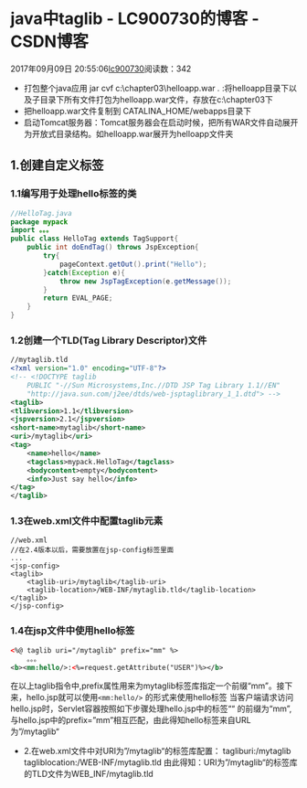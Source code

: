 # java中taglib - LC900730的博客 - CSDN博客
2017年09月09日 20:55:06[lc900730](https://me.csdn.net/LC900730)阅读数：342
- 打包整个java应用
jar cvf c:\chapter03\helloapp.war  *.*    :将helloapp目录下以及子目录下所有文件打包为helloapp.war文件，存放在c:\chapter03下
- 把helloapp.war文件复制到
CATALINA_HOME/webapps目录下
- 启动Tomcat服务器：Tomcat服务器会在启动时候，把所有WAR文件自动展开为开放式目录结构。如helloapp.war展开为helloapp文件夹
## 1.创建自定义标签
### 1.1编写用于处理hello标签的类
```java
//HelloTag.java
package mypack
import 。。。
public class HelloTag extends TagSupport{
    public int doEndTag() throws JspException{
        try{
            pageContext.getOut().print("Hello");
        }catch(Exception e){
            throw new JspTagException(e.getMessage());
        }
        return EVAL_PAGE;
    }
}
```
### 1.2创建一个TLD(Tag Library Descriptor)文件
```xml
//mytaglib.tld
<?xml version="1.0" encoding="UTF-8"?>
<!-- <!DOCTYPE taglib
    PUBLIC "-//Sun Microsystems,Inc.//DTD JSP Tag Library 1.1//EN"
    "http://java.sun.com/j2ee/dtds/web-jsptaglibrary_1_1.dtd"> -->
<taglib>
<tlibversion>1.1</tlibversion>
<jspversion>2.1</jspversion>
<short-name>mytaglib</short-name>
<uri>/mytaglib</uri>
<tag>
    <name>hello</name>
    <tagclass>mypack.HelloTag</tagclass>
    <bodycontent>empty</bodycontent>
    <info>Just say hello</info>
</tag>
</taglib>
```
### 1.3在web.xml文件中配置taglib元素
```
//web.xml
//在2.4版本以后，需要放置在jsp-config标签里面
...
<jsp-config>
<taglib>
    <taglib-uri>/mytaglib</taglib-uri>
    <taglib-location>/WEB-INF/mytaglib.tld</taglib-location>
</taglib>
</jsp-config>
```
### 1.4在jsp文件中使用hello标签
```xml
<%@ taglib uri="/mytaglib" prefix="mm" %>
    。。。
<b><mm:hello/>:<%=request.getAttribute("USER")%></b>
```
在以上taglib指令中,prefix属性用来为mytaglib标签库指定一个前缀“mm”。接下来，hello.jsp就可以使用`<mm:hello/>` 的形式来使用hello标签
当客户端请求访问hello.jsp时，Servlet容器按照如下步骤处理hello.jsp中的标签““ 的前缀为“mm”,与hello.jsp中的prefix=”mm”相互匹配，由此得知hello标签来自URL为”/mytaglib“
- 2.在web.xml文件中对URI为”/mytaglib“的标签库配置：
    tagliburi:/mytaglib
    tagliblocation:/WEB-INF/mytaglib.tld
    由此得知：URI为”/mytaglib“的标签库的TLD文件为WEB_INF/mytaglib.tld
